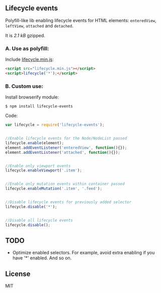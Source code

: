 ## Lifecycle events

Polyfill-like lib enabling lifecycle events for HTML elements: `enteredView`, `leftView`, `attached` and `detached`.

It is _2.1 kB_ gzipped.


### A. Use as polyfill:

Include [lifecycle.min.js](https://github.com/dfcreative/lifecycle/raw/master/dist/lifecycle.min.js):

```html
<script src="lifecycle.min.js"></script>
<script>lifecycle('*');</script>
```


### B. Custom use:

Install browserify module:

`$ npm install lifecycle-events`


Code:

```js
var lifecycle = require('lifecycle-events');


//Enable lifecycle events for the Node/NodeList passed
lifecycle.enable(element);
element.addEventListener('enteredView', function(){});
element.addEventListener('attached', function(){});


//Enable only viewport events
lifecycle.enableViewport('.item');


//Enable only mutation events within container passed
lifecycle.enableMutation('.item', '.feed');


//Disable lifecycle events for previously added selector
lifecycle.disable('*');


//Disable all lifecycle events
lifecycle.disable();
```


## TODO

* Optimize enabled selectors. For example, avoid extra enabling if you have '*' enabled. And so on.


## License

MIT
